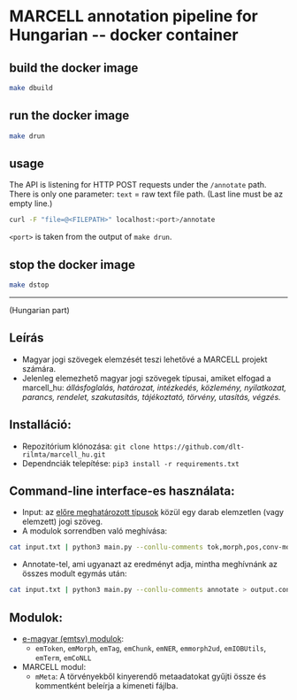 # MARCELL annotation pipeline for Hungarian -- docker container

## build the docker image

```bash
make dbuild
```

## run the docker image

```bash
make drun
```

## usage

The API is listening for HTTP POST requests under the `/annotate` path.
There is only one parameter: `text` = raw text file path.
(Last line must be az empty line.)

```bash
curl -F "file=@<FILEPATH>" localhost:<port>/annotate
```

`<port>` is taken from the output of `make drun`.

## stop the docker image

```bash
make dstop
```

***

(Hungarian part)

## Leírás

- Magyar jogi szövegek elemzését teszi lehetővé a MARCELL projekt számára.
- Jelenleg elemezhető magyar jogi szövegek típusai, amiket elfogad a marcell_hu: 
*állásfoglalás, határozat, intézkedés, közlemény, nyilatkozat, parancs, rendelet, szakutasítás, tájékoztató, törvény, utasítás, végzés.*

## Installáció:
- Repozitórium klónozása:
`git clone https://github.com/dlt-rilmta/marcell_hu.git`
- Dependnciák telepítése:
`pip3 install -r requirements.txt`

## Command-line interface-es használata:
- Input: az [előre meghatározott típusok](https://github.com/dlt-rilmta/marcell_hu#le%C3%ADr%C3%A1s) közül egy darab elemzetlen (vagy elemzett) jogi szöveg.
- A modulok sorrendben való meghívása:
```bash 
cat input.txt | python3 main.py --conllu-comments tok,morph,pos,conv-morph,chunk,ner,fix-np,fix-ner,mmeta,term-iate,term-eurovoc,conll > output.conllup
```
- Annotate-tel, ami ugyanazt az eredményt adja, mintha meghívnánk az összes modult egymás után:
```bash
cat input.txt | python3 main.py --conllu-comments annotate > output.conllup

```

## Modulok:
- [e-magyar (emtsv) modulok](https://github.com/dlt-rilmta/emtsv#modules):
    - `emToken`, `emMorph`, `emTag`, `emChunk`, `emNER`, `emmorph2ud`, `emIOBUtils`, `emTerm`, `emCoNLL`
- MARCELL modul: 
    - `mMeta`: A törvényekből kinyerendő metaadatokat gyűjti össze és kommentként beleírja a kimeneti fájlba.
